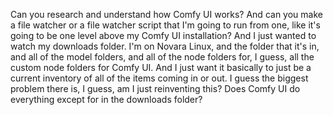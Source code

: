 Can you research and understand how Comfy UI works? And can you make a file watcher or a file watcher script that I'm going to run from one, like it's going to be one level above my Comfy UI installation? And I just wanted to watch my downloads folder. I'm on Novara Linux, and the folder that it's in, and all of the model folders, and all of the node folders for, I guess, all the custom node folders for Comfy UI. And I just want it basically to just be a current inventory of all of the items coming in or out. I guess the biggest problem there is, I guess, am I just reinventing this? Does Comfy UI do everything except for in the downloads folder?